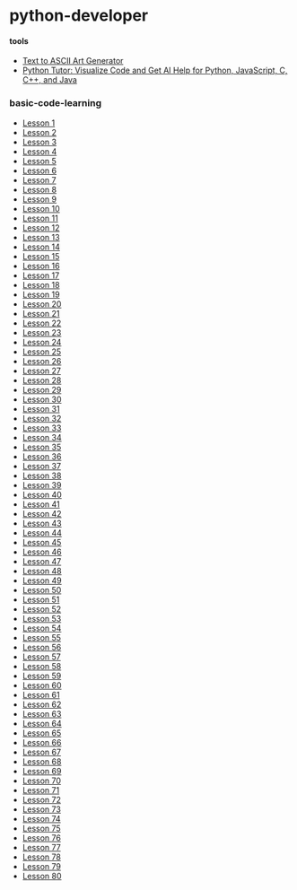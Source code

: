 # python-developer

#### tools
- [Text to ASCII Art Generator](https://patorjk.com/software/taag/)
- [Python Tutor: Visualize Code and Get AI Help for Python, JavaScript, C, C++, and Java](https://pythontutor.com/visualize.html#mode=edit)


 
### basic-code-learning
- [Lesson 1]()
- [Lesson 2]()
- [Lesson 3](https://github.com/devliwa/python-lesson-3)
- [Lesson 4](https://github.com/devliwa/python-lesson-4)
- [Lesson 5](https://github.com/devliwa/python-lesson-5)
- [Lesson 6](https://github.com/devliwa/python-lesson-6)
- [Lesson 7](https://github.com/devliwa/python-lesson-7)
- [Lesson 8](https://github.com/devliwa/python-lesson-8)
- [Lesson 9](https://github.com/devliwa/python-lesson-9)
- [Lesson 10](https://github.com/devliwa/python-lesson-10)
- [Lesson 11](https://github.com/devliwa/python-lesson-11)
- [Lesson 12](https://github.com/devliwa/python-lesson-12)
- [Lesson 13](https://github.com/devliwa/python-lesson-13)
- [Lesson 14](https://github.com/devliwa/python-lesson-14)
- [Lesson 15](https://github.com/devliwa/python-lesson-15)
- [Lesson 16](https://github.com/devliwa/python-lesson-16)
- [Lesson 17]()
- [Lesson 18]()
- [Lesson 19]()
- [Lesson 20]()
- [Lesson 21]()
- [Lesson 22]()
- [Lesson 23]()
- [Lesson 24]()
- [Lesson 25]()
- [Lesson 26]()
- [Lesson 27]()
- [Lesson 28]()
- [Lesson 29]()
- [Lesson 30]()
- [Lesson 31]()
- [Lesson 32]()
- [Lesson 33]()
- [Lesson 34]()
- [Lesson 35]()
- [Lesson 36]()
- [Lesson 37]()
- [Lesson 38]()
- [Lesson 39]()
- [Lesson 40]()
- [Lesson 41]()
- [Lesson 42]()
- [Lesson 43]()
- [Lesson 44]()
- [Lesson 45]()
- [Lesson 46]()
- [Lesson 47]()
- [Lesson 48]()
- [Lesson 49]()
- [Lesson 50]()
- [Lesson 51]()
- [Lesson 52]()
- [Lesson 53]()
- [Lesson 54]()
- [Lesson 55]()
- [Lesson 56]()
- [Lesson 57]()
- [Lesson 58]()
- [Lesson 59]()
- [Lesson 60]()
- [Lesson 61]()
- [Lesson 62]()
- [Lesson 63]()
- [Lesson 64]()
- [Lesson 65]()
- [Lesson 66]()
- [Lesson 67]()
- [Lesson 68]()
- [Lesson 69]()
- [Lesson 70]()
- [Lesson 71]()
- [Lesson 72]()
- [Lesson 73]()
- [Lesson 74]()
- [Lesson 75]()
- [Lesson 76]()
- [Lesson 77]()
- [Lesson 78]()
- [Lesson 79]()
- [Lesson 80]()
